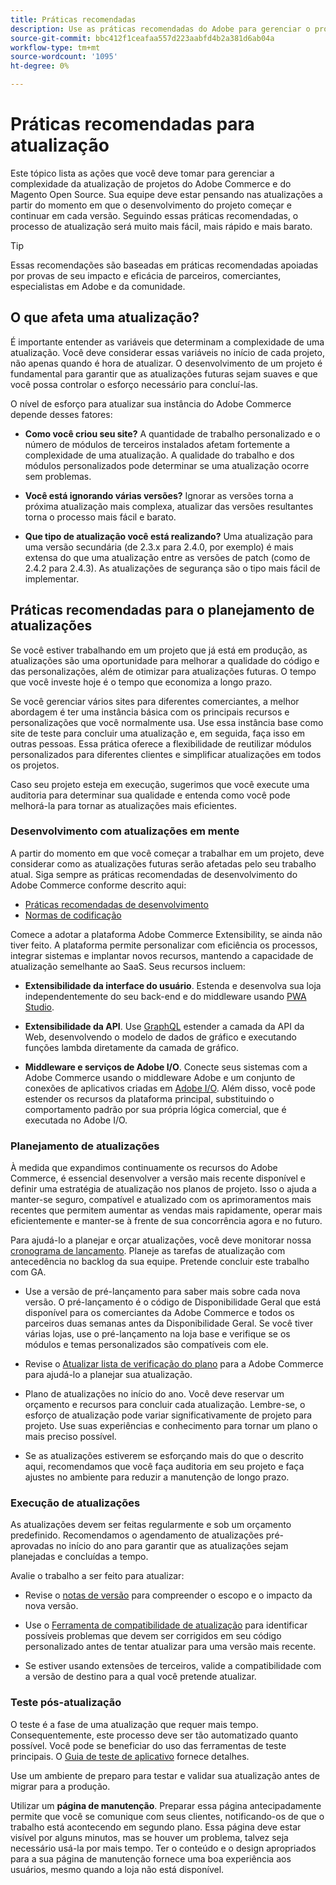```yaml
---
title: Práticas recomendadas
description: Use as práticas recomendadas do Adobe para gerenciar o processo de atualização para seus projetos do Adobe Commerce e do Magento Open Source.
source-git-commit: bbc412f1ceafaa557d223aabfd4b2a381d6ab04a
workflow-type: tm+mt
source-wordcount: '1095'
ht-degree: 0%

---
```



# Práticas recomendadas para atualização

Este tópico lista as ações que você deve tomar para gerenciar a complexidade da atualização de projetos do Adobe Commerce e do Magento Open Source. Sua equipe deve estar pensando nas atualizações a partir do momento em que o desenvolvimento do projeto começar e continuar em cada versão. Seguindo essas práticas recomendadas, o processo de atualização será muito mais fácil, mais rápido e mais barato.

>[!TIP]
>
>Essas recomendações são baseadas em práticas recomendadas apoiadas por provas de seu impacto e eficácia de parceiros, comerciantes, especialistas em Adobe e da comunidade.

## O que afeta uma atualização?

É importante entender as variáveis que determinam a complexidade de uma atualização. Você deve considerar essas variáveis no início de cada projeto, não apenas quando é hora de atualizar. O desenvolvimento de um projeto é fundamental para garantir que as atualizações futuras sejam suaves e que você possa controlar o esforço necessário para concluí-las.

O nível de esforço para atualizar sua instância do Adobe Commerce depende desses fatores:

- **Como você criou seu site?** A quantidade de trabalho personalizado e o número de módulos de terceiros instalados afetam fortemente a complexidade de uma atualização. A qualidade do trabalho e dos módulos personalizados pode determinar se uma atualização ocorre sem problemas.

- **Você está ignorando várias versões?** Ignorar as versões torna a próxima atualização mais complexa, atualizar das versões resultantes torna o processo mais fácil e barato.

- **Que tipo de atualização você está realizando?** Uma atualização para uma versão secundária (de 2.3.x para 2.4.0, por exemplo) é mais extensa do que uma atualização entre as versões de patch (como de 2.4.2 para 2.4.3). As atualizações de segurança são o tipo mais fácil de implementar.

## Práticas recomendadas para o planejamento de atualizações

Se você estiver trabalhando em um projeto que já está em produção, as atualizações são uma oportunidade para melhorar a qualidade do código e das personalizações, além de otimizar para atualizações futuras. O tempo que você investe hoje é o tempo que economiza a longo prazo.

Se você gerenciar vários sites para diferentes comerciantes, a melhor abordagem é ter uma instância básica com os principais recursos e personalizações que você normalmente usa. Use essa instância base como site de teste para concluir uma atualização e, em seguida, faça isso em outras pessoas. Essa prática oferece a flexibilidade de reutilizar módulos personalizados para diferentes clientes e simplificar atualizações em todos os projetos.

Caso seu projeto esteja em execução, sugerimos que você execute uma auditoria para determinar sua qualidade e entenda como você pode melhorá-la para tornar as atualizações mais eficientes.

### Desenvolvimento com atualizações em mente

A partir do momento em que você começar a trabalhar em um projeto, deve considerar como as atualizações futuras serão afetadas pelo seu trabalho atual. Siga sempre as práticas recomendadas de desenvolvimento do Adobe Commerce conforme descrito aqui:

- [Práticas recomendadas de desenvolvimento](https://devdocs.magento.com/guides/v2.4/ext-best-practices/bk-ext-best-practices.html)
- [Normas de codificação](https://devdocs.magento.com/guides/v2.4/coding-standards/bk-coding-standards.html)

Comece a adotar a plataforma Adobe Commerce Extensibility, se ainda não tiver feito. A plataforma permite personalizar com eficiência os processos, integrar sistemas e implantar novos recursos, mantendo a capacidade de atualização semelhante ao SaaS. Seus recursos incluem:

- **Extensibilidade da interface do usuário**. Estenda e desenvolva sua loja independentemente do seu back-end e do middleware usando [PWA Studio](https://developer.adobe.com/commerce/pwa-studio/).

- **Extensibilidade da API**. Use [GraphQL](https://devdocs.magento.com/guides/v2.4/graphql/index.html) estender a camada da API da Web, desenvolvendo o modelo de dados de gráfico e executando funções lambda diretamente da camada de gráfico.

- **Middleware e serviços de Adobe I/O**. Conecte seus sistemas com a Adobe Commerce usando o middleware Adobe e um conjunto de conexões de aplicativos criadas em [Adobe I/O](https://www.adobe.io/). Além disso, você pode estender os recursos da plataforma principal, substituindo o comportamento padrão por sua própria lógica comercial, que é executada no Adobe I/O.

### Planejamento de atualizações

À medida que expandimos continuamente os recursos do Adobe Commerce, é essencial desenvolver a versão mais recente disponível e definir uma estratégia de atualização nos planos de projeto. Isso o ajuda a manter-se seguro, compatível e atualizado com os aprimoramentos mais recentes que permitem aumentar as vendas mais rapidamente, operar mais eficientemente e manter-se à frente de sua concorrência agora e no futuro.

Para ajudá-lo a planejar e orçar atualizações, você deve monitorar nossa [cronograma de lançamento](https://devdocs.magento.com/release). Planeje as tarefas de atualização com antecedência no backlog da sua equipe. Pretende concluir este trabalho com GA.

- Use a versão de pré-lançamento para saber mais sobre cada nova versão. O pré-lançamento é o código de Disponibilidade Geral que está disponível para os comerciantes da Adobe Commerce e todos os parceiros duas semanas antes da Disponibilidade Geral. Se você tiver várias lojas, use o pré-lançamento na loja base e verifique se os módulos e temas personalizados são compatíveis com ele.

- Revise o [Atualizar lista de verificação do plano](https://support.magento.com/hc/en-us/articles/360057968951) para a Adobe Commerce para ajudá-lo a planejar sua atualização.

- Plano de atualizações no início do ano. Você deve reservar um orçamento e recursos para concluir cada atualização. Lembre-se, o esforço de atualização pode variar significativamente de projeto para projeto. Use suas experiências e conhecimento para tornar um plano o mais preciso possível.

- Se as atualizações estiverem se esforçando mais do que o descrito aqui, recomendamos que você faça auditoria em seu projeto e faça ajustes no ambiente para reduzir a manutenção de longo prazo.

### Execução de atualizações

As atualizações devem ser feitas regularmente e sob um orçamento predefinido. Recomendamos o agendamento de atualizações pré-aprovadas no início do ano para garantir que as atualizações sejam planejadas e concluídas a tempo.

Avalie o trabalho a ser feito para atualizar:

- Revise o [notas de versão](https://devdocs.magento.com/guides/v2.4/release-notes/bk-release-notes.html) para compreender o escopo e o impacto da nova versão.

- Use o [Ferramenta de compatibilidade de atualização](../upgrade-compatibility-tool/overview.md) para identificar possíveis problemas que devem ser corrigidos em seu código personalizado antes de tentar atualizar para uma versão mais recente.

- Se estiver usando extensões de terceiros, valide a compatibilidade com a versão de destino para a qual você pretende atualizar.

### Teste pós-atualização

O teste é a fase de uma atualização que requer mais tempo. Consequentemente, este processo deve ser tão automatizado quanto possível. Você pode se beneficiar do uso das ferramentas de teste principais. O [Guia de teste de aplicativo](https://devdocs.magento.com/guides/v2.4/test/testing.html) fornece detalhes.

Use um ambiente de preparo para testar e validar sua atualização antes de migrar para a produção.

Utilizar um **página de manutenção**. Preparar essa página antecipadamente permite que você se comunique com seus clientes, notificando-os de que o trabalho está acontecendo em segundo plano. Essa página deve estar visível por alguns minutos, mas se houver um problema, talvez seja necessário usá-la por mais tempo. Ter o conteúdo e o design apropriados para a sua página de manutenção fornece uma boa experiência aos usuários, mesmo quando a loja não está disponível.
